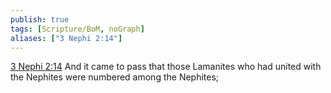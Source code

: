 ```yaml
---
publish: true
tags: [Scripture/BoM, noGraph]
aliases: ["3 Nephi 2:14"]
---
```

[3 Nephi 2:14](https://churchofjesuschrist.org/study/scriptures/bofm/3-ne/2?lang=eng&id=p14#p14) And it came to pass that those Lamanites who had united with the Nephites were numbered among the Nephites;
